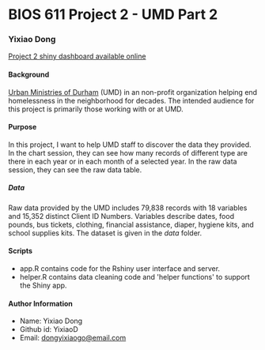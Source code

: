 # BIOS 611 Project 2 - UMD Part 2
### Yixiao Dong
[Project 2 shiny dashboard available online](https://yixiaod.shinyapps.io/project_2/)

#### Background
[Urban Ministries of Durham](http://umdurham.org/) (UMD) in an non-profit organization helping end homelessness in the neighborhood for decades. The intended audience for this project is primarily those working with or at UMD. 

#### Purpose
In this project, I want to help UMD staff to discover the data they provided. In the chart session, they can see how many records of different type are there in each year or in each month of a selected year. In the raw data session, they can see the raw data table.

##### Data
Raw data provided by the UMD includes 79,838 records with 18 variables and 15,352 distinct Client ID Numbers. Variables describe dates, food pounds, bus tickets, clothing, financial assistance, diaper, hygiene kits, and school supplies kits. The dataset is given in the *data* folder.

#### Scripts
* app.R contains code for the Rshiny user interface and server. 
* helper.R contains data cleaning code and 'helper functions' to support the Shiny app.

#### Author Information
* Name: Yixiao Dong
* Github id: YixiaoD
* Email: dongyixiaogo@email.com


